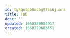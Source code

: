 ```yaml
---
id: tg8qotpb8mcbg975s6juars
title: TDD
desc: ''
updated: 1660280084917
created: 1660279683551
---
```

